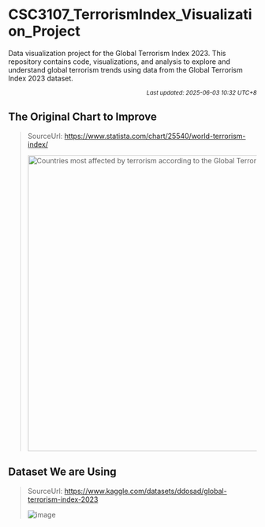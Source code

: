 # CSC3107_TerrorismIndex_Visualization_Project

Data visualization project for the Global Terrorism Index 2023. This repository contains code, visualizations, and analysis to explore and understand global terrorism trends using data from the Global Terrorism Index 2023 dataset.

<p align='right'><sup><i>Last updated: 2025-06-03 10:32 UTC+8</i></sup></p>

## The Original Chart to Improve
> SourceUrl: https://www.statista.com/chart/25540/world-terrorism-index/
>    
> <img src="https://github.com/user-attachments/assets/f4ddc95d-0b05-4fa9-8026-a50d31247c74" width="600" title="The World's Terrorism Hotspots" alt="Countries most affected by terrorism according
to the Global Terrorism Index (2021)"/>

## Dataset We are Using
> SourceUrl: https://www.kaggle.com/datasets/ddosad/global-terrorism-index-2023
>
> ![image](https://github.com/user-attachments/assets/bf1b3918-ae62-479f-b839-5aabd0c3a416)
